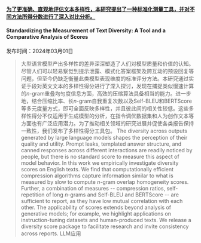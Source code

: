 #### [为了更准确、直观地评估文本多样性，本研究提出了一种标准化测量工具，并对不同方法所得分数进行了深入对比分析。](https://arxiv.org/abs/2403.00553)
#### Standardizing the Measurement of Text Diversity: A Tool and a Comparative Analysis of Scores
发布时间：2024年03月01日
> 大型语言模型产出多样性的差异深深塑造了人们对模型质量和价值的认知。尽管人们可以轻易察觉到提示泄露、模式化答案框架及跨互动的预设回复等问题，但至今仍缺乏衡量此类模型表现维度的标准评分方法。本研究通过实证手段对英文文本的多样性得分进行了深入探讨，发现在捕捉类似慢速计算的$n$-gram重叠均匀度信息方面，高效的压缩算法具备相当的能力。进一步地，结合压缩比率、长$n$-gram自我重复次数以及Self-BLEU和BERTScore等多元度量方式，即可全面反映多样性，并且彼此间的相关性较低。这些多样性得分不仅适用于生成模型的分析，在指令调优数据集和人为创作文本等方面也有广泛应用潜力。为了推动相关领域的研究进展并促使各类报告保持一致性，我们发布了多样性得分工具包。
> The diversity across outputs generated by large language models shapes the perception of their quality and utility. Prompt leaks, templated answer structure, and canned responses across different interactions are readily noticed by people, but there is no standard score to measure this aspect of model behavior. In this work we empirically investigate diversity scores on English texts. We find that computationally efficient compression algorithms capture information similar to what is measured by slow to compute $n$-gram overlap homogeneity scores. Further, a combination of measures -- compression ratios, self-repetition of long $n$-grams and Self-BLEU and BERTScore -- are sufficient to report, as they have low mutual correlation with each other. The applicability of scores extends beyond analysis of generative models; for example, we highlight applications on instruction-tuning datasets and human-produced texts. We release a diversity score package to facilitate research and invite consistency across reports.
LLM应用